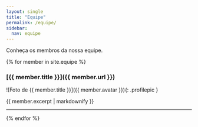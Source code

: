 ```yaml
---
layout: single
title: "Equipe"
permalink: /equipe/
sidebar:
  nav: equipe
---
```


Conheça os membros da nossa equipe.

{% for member in site.equipe %}
### [{{ member.title }}]({{ member.url }})

![Foto de {{ member.title }}]({{ member.avatar }}){: .profilepic }

{{ member.excerpt | markdownify }}
<hr>
{% endfor %}